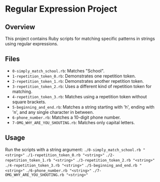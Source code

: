 # Regular Expression Project

## Overview
This project contains Ruby scripts for matching specific patterns in strings using regular expressions.

## Files
- `0-simply_match_school.rb`: Matches "School".
- `1-repetition_token_0.rb`: Demonstrates one repetition token.
- `2-repetition_token_1.rb`: Demonstrates another repetition token.
- `3-repetition_token_2.rb`: Uses a different kind of repetition token for matching.
- `4-repetition_token_3.rb`: Matches using a repetition token without square brackets.
- `5-beginning_and_end.rb`: Matches a string starting with 'h', ending with 'n', and any single character in between.
- `6-phone_number.rb`: Matches a 10-digit phone number.
- `7-OMG_WHY_ARE_YOU_SHOUTING.rb`: Matches only capital letters.

## Usage
Run the scripts with a string argument:
`./0-simply_match_school.rb "<string>"`
`./1-repetition_token_0.rb "<string>"`
`./2-repetition_token_1.rb "<string>"`
`./3-repetition_token_2.rb "<string>"`
`./4-repetition_token_3.rb "<string>"`
`./5-beginning_and_end.rb "<string>"`
`./6-phone_number.rb "<string>"`
`./7-OMG_WHY_ARE_YOU_SHOUTING.rb "<string>"`
